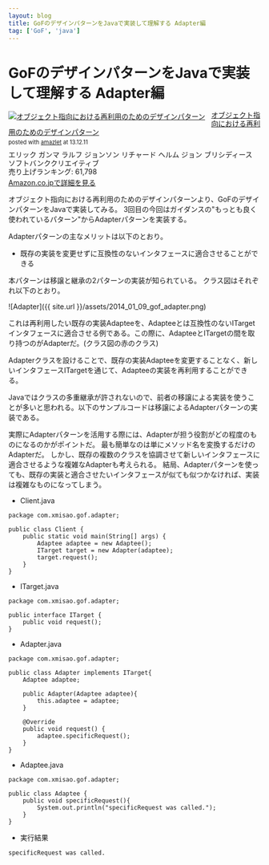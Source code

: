 ```yaml
---
layout: blog
title: GoFのデザインパターンをJavaで実装して理解する Adapter編
tag: ['GoF', 'java']
---
```


# GoFのデザインパターンをJavaで実装して理解する Adapter編

<div class="amazlet-box" style="margin-bottom:0px;"><div class="amazlet-image" style="float:left;margin:0px 12px 1px 0px;"><a href="http://www.amazon.co.jp/exec/obidos/ASIN/4797311126/xmisao-22/ref=nosim/" name="amazletlink" target="_blank"><img src="http://ecx.images-amazon.com/images/I/418CWTjHAFL._SL160_.jpg" alt="オブジェクト指向における再利用のためのデザインパターン" style="border: none;" /></a></div><div class="amazlet-info" style="line-height:120%; margin-bottom: 10px"><div class="amazlet-name" style="margin-bottom:10px;line-height:120%"><a href="http://www.amazon.co.jp/exec/obidos/ASIN/4797311126/xmisao-22/ref=nosim/" name="amazletlink" target="_blank">オブジェクト指向における再利用のためのデザインパターン</a><div class="amazlet-powered-date" style="font-size:80%;margin-top:5px;line-height:120%">posted with <a href="http://www.amazlet.com/" title="amazlet" target="_blank">amazlet</a> at 13.12.11</div></div><div class="amazlet-detail">エリック ガンマ ラルフ ジョンソン リチャード ヘルム ジョン ブリシディース <br />ソフトバンククリエイティブ <br />売り上げランキング: 61,798<br /></div><div class="amazlet-sub-info" style="float: left;"><div class="amazlet-link" style="margin-top: 5px"><a href="http://www.amazon.co.jp/exec/obidos/ASIN/4797311126/xmisao-22/ref=nosim/" name="amazletlink" target="_blank">Amazon.co.jpで詳細を見る</a></div></div></div><div class="amazlet-footer" style="clear: left"></div></div>

オブジェクト指向における再利用のためのデザインパターンより、GoFのデザインパターンをJavaで実装してみる。
3回目の今回はガイダンスの"もっとも良く使われているパターン"からAdapterパターンを実装する。

Adapterパターンの主なメリットは以下のとおり。

- 既存の実装を変更せずに互換性のないインタフェースに適合させることができる

本パターンは移譲と継承の2パターンの実装が知られている。
クラス図はそれぞれ以下のとおり。

![Adapter]({{ site.url }}/assets/2014_01_09_gof_adapter.png)

これは再利用したい既存の実装Adapteeを、Adapteeとは互換性のないITargetインタフェースに適合させる例である。この際に、AdapteeとITargetの間を取り持つのがAdapterだ。(クラス図の赤のクラス)

Adapterクラスを設けることで、既存の実装Adapteeを変更することなく、新しいインタフェースITargetを通じて、Adapteeの実装を再利用することができる。

Javaではクラスの多重継承が許されないので、前者の移譲による実装を使うことが多いと思われる。以下のサンプルコードは移譲によるAdapterパターンの実装である。

実際にAdapterパターンを活用する際には、Adapterが担う役割がどの程度のものになるのかがポイントだ。
最も簡単なのは単にメソッド名を変換するだけのAdapterだ。
しかし、既存の複数のクラスを協調させて新しいインタフェースに適合させるような複雑なAdapterも考えられる。
結局、Adapterパターンを使っても、既存の実装と適合させたいインタフェースが似ても似つかなければ、実装は複雑なものになってしまう。

- Client.java

~~~~
package com.xmisao.gof.adapter;

public class Client {
	public static void main(String[] args) {
		Adaptee adaptee = new Adaptee();
		ITarget target = new Adapter(adaptee);
		target.request();
	}
}
~~~~

- ITarget.java

~~~~
package com.xmisao.gof.adapter;

public interface ITarget {
	public void request();
}
~~~~

- Adapter.java

~~~~
package com.xmisao.gof.adapter;

public class Adapter implements ITarget{
	Adaptee adaptee;

	public Adapter(Adaptee adaptee){
		this.adaptee = adaptee;
	}
	
	@Override
	public void request() {
		adaptee.specificRequest();		
	}
}
~~~~

- Adaptee.java

~~~~
package com.xmisao.gof.adapter;

public class Adaptee {
	public void specificRequest(){
		System.out.println("specificRequest was called.");
	}
}
~~~~

- 実行結果

~~~~
specificRequest was called.
~~~~
